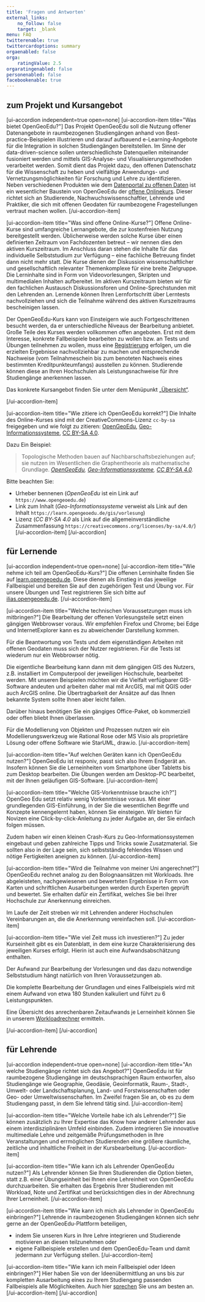 ```yaml
---
title: 'Fragen und Antworten'
external_links:
    no_follow: false
    target: _blank
menu: FAQ
twitterenable: true
twittercardoptions: summary
orgaenabled: false
orga:
    ratingValue: 2.5
orgaratingenabled: false
personenabled: false
facebookenable: true
---
```


## zum Projekt und Kursangebot
[ui-accordion independent=true open=none]
[ui-accordion-item title="Was bietet OpenGeoEdu?"]
Das Projekt OpenGeoEdu soll die Nutzung offener Datenangebote in raumbezogenen Studiengängen anhand von Best-practice-Beispielen illustrieren und darauf aufbauend e-Learning-Angebote für die Integration in solchen Studiengängen bereitstellen. Im Sinne der data-driven-science sollen unterschiedlichste Datenquellen miteinander fusioniert werden und mittels GIS-Analyse- und Visualisierungsmethoden verarbeitet werden. Somit dient das Projekt dazu, den offenen Datenschatz für die Wissenschaft zu heben und vielfältige Anwendungs- und Vernetzungsmöglichkeiten für Forschung und Lehre zu identifizieren. Neben verschiedenen Produkten wie dem [Datenportal zu offenen Daten](https://portal.opengeoedu.de/) ist ein wesentlicher Baustein von OpenGeoEdu der [offene Onlinekurs](https://www.opengeoedu.de/learn/). Dieser richtet sich an Studierende, Nachwuchswissenschaftler, Lehrende und Praktiker, die sich mit offenen Geodaten für raumbezogene Fragestellungen vertraut machen wollen.
[/ui-accordion-item]

[ui-accordion-item title="Was sind offene Online-Kurse?"]
Offene Online-Kurse sind umfangreiche Lernangebote, die zur kostenfreien Nutzung bereitgestellt werden. Üblicherweise werden solche Kurse über einen definierten Zeitraum von Fachdozenten betreut – wir nennen dies den aktiven Kurszeitraum. Im Anschluss daran stehen die Inhalte für das individuelle Selbststudium zur Verfügung – eine fachliche Betreuung findet dann nicht mehr statt. Die Kurse dienen der Diskussion wissenschaftlicher und gesellschaftlich relevanter Themenkomplexe für eine breite Zielgruppe. Die Lerninhalte sind in Form von Videovorlesungen, Skripten und multimedialen Inhalten aufbereitet. Im aktiven Kurszeitraum bieten wir für den fachlichen Austausch Diskussionsforen und Online-Sprechstunden mit den Lehrenden an. Lernende können Ihren Lernfortschritt über Lerntests nachvollziehen und sich die Teilnahme während des aktiven Kurszeitraums bescheinigen lassen.

Der OpenGeoEdu-Kurs kann von Einsteigern wie auch Fortgeschrittenen besucht werden, da er unterschiedliche Niveaus der Bearbeitung anbietet. Große Teile des Kurses werden vollkommen offen angeboten. Erst mit dem Interesse, konkrete Fallbeispiele bearbeiten zu wollen bzw. an Tests und Übungen teilnehmen zu wollen, muss eine [Registrierung](https://ilias.opengeoedu.de/ilias/ilias.php?lang=de&client_id=opengeoedu&cmdClass=ilaccountregistrationgui&cmdNode=ta:y&baseClass=ilStartUpGUI) erfolgen, um die erzielten Ergebnisse nachvollziehbar zu machen und entsprechende Nachweise (vom Teilnahmeschein bis zum benoteten Nachweis eines bestimmten Kreditpunkteumfangs) ausstellen zu können. Studierende können diese an Ihren Hochschulen als Leistungsnachweise für ihre Studiengänge anerkennen lassen.

Das konkrete Kursangebot finden Sie unter dem Menüpunkt [„Übersicht“](/uebersicht/kursuebersicht).

[/ui-accordion-item]

[ui-accordion-item title="Wie zitiere ich OpenGeoEdu korrekt?"]
Die Inhalte des Online-Kurses sind mit der CreativeCommons-Lizenz <code>cc-by-sa</code> freigegeben und wie folgt zu zitieren: <a href="https://www.opengeoedu.de">OpenGeoEdu</a>, <a href="https://learn.opengeoedu.de/gis/vorlesung/informationsverarbeitung/a_raumbezogene_datenanalyse">Geo-Informationssysteme</a>, <a href="https://creativecommons.org/licenses/by-sa/4.0/deed.de">CC BY-SA 4.0</a>.

Dazu Ein Beispiel:
> Topologische Methoden bauen auf Nachbarschaftsbeziehungen auf; sie nutzen im Wesentlichen die Graphentheorie als mathematische Grundlage.  <cite><a href="https://www.opengeoedu.de">OpenGeoEdu</a>, <a href="https://learn.opengeoedu.de/gis/vorlesung/informationsverarbeitung/a_raumbezogene_datenanalyse">Geo-Informationssysteme</a>, <a href="https://creativecommons.org/licenses/by-sa/4.0/deed.de">CC BY-SA 4.0</a>.</cite>

Bitte beachten Sie: 
* Urheber bennenen (<i>OpenGeoEdu</i> ist ein Link auf `https://www.opengeoedu.de`)
* Link zum Inhalt (<i>Geo-Informationssysteme</i> verweist als Link auf den Inhalt `https://learn.opengeoedu.de/gis/vorlesung`)
* Lizenz (<i>CC&nbsp;BY-SA&nbsp;4.0</i> als Link auf die allgemeinverständliche Zusammenfassung
`https://creativecommons.org/licenses/by-sa/4.0/`)
[/ui-accordion-item]
[/ui-accordion]

## für Lernende
[ui-accordion independent=true open=none]
[ui-accordion-item title="Wie nehme ich teil am OpenGeoEdu-Kurs?"]
Die offenen Lerninhalte finden Sie auf [learn.opengeoedu.de](https://learn.opengeoedu.de). Diese dienen als Einstieg in das jeweilige Fallbeispiel und bereiten Sie auf den zugehörigen Test und Übung vor.
Für unsere Übungen und Test registrieren Sie sich bitte auf [ilias.opengeoedu.de](https://ilias.opengeoedu.de). 
[/ui-accordion-item]


[ui-accordion-item title="Welche technischen Voraussetzungen muss ich mitbringen?"]
Die Bearbeitung der offenen Vorlesungsteile setzt einen gängigen Webbrowser voraus. Wir empfehlen Firefox und Chrome; bei Edge und InternetExplorer kann es zu abweichender Darstellung kommen.  

Für die Beantwortung von Tests und dem eigenständigen Arbeiten mit offenen Geodaten muss sich der Nutzer registrieren. Für die Tests ist wiederum nur ein Webbrowser nötig.

Die eigentliche Bearbeitung kann dann mit dem gängigen GIS des Nutzers, z.B. installiert im Computerpool der jeweiligen Hochschule, bearbeitet werden. Mit unseren Beispielen möchten wir die Vielfalt verfügbarer GIS-Software andeuten und arbeiten daher mal mit ArcGIS, mal mit QGIS oder auch ArcGIS online. Die Übertragbarkeit der Ansätze auf das Ihnen bekannte System sollte Ihnen aber leicht fallen.

Darüber hinaus benötigen Sie ein gängiges Office-Paket, ob kommerziell oder offen bliebt Ihnen überlassen.

Für die Modellierung von Objekten und Prozessen nutzen wir ein Modellierungswerkzeug wie Rational Rose oder MS Visio als proprietäre Lösung oder offene Software wie StarUML, draw.io.
[/ui-accordion-item]

[ui-accordion-item title="Auf welchen Geräten kann ich OpenGeoEdu nutzen?"]
OpenGeoEdu ist responiv, passt sich also Ihrem Endgerät an. Insofern können Sie die Lerneinheiten vom Smartphone über Tabletts bis zum Desktop bearbeiten. Die Übungen werden am Desktop-PC bearbeitet, mit der Ihnen geläufigen GIS-Software.
[/ui-accordion-item]

[ui-accordion-item title="Welche GIS-Vorkenntnisse brauche ich?"]
OpenGeo Edu setzt relativ wenig Vorkenntnisse voraus. Mit einer grundlegenden GIS-Einführung, in der Sie die wesentlichen Begriffe und Konzepte kennengelernt haben, können Sie einsteigen. Wir bieten für Novizen eine Click-by-click-Anleitung zu jeder Aufgabe an, der Sie einfach folgen müssen.

Zudem haben wir einen kleinen Crash-Kurs zu Geo-Informationssystemen eingebaut und geben zahlreiche Tipps und Tricks sowie Zusatzmaterial. Sie sollten also in der Lage sein, sich selbstständig fehlendes Wissen und nötige Fertigkeiten aneignen zu können.
[/ui-accordion-item]

[ui-accordion-item title="Wird die Teilnahme von meiner Uni angerechnet?"]
OpenGeoEdu rechnet analog zu den Bolognaansätzen mit Workloads. Ihre abgeleisteten, nachgewiesenen und bewerteten Ergebnisse in Form von Karten und schriftlichen Ausarbeitungen werden durch Experten geprüft und bewertet. Sie erhalten dafür ein Zertifikat, welches Sie bei Ihrer Hochschule zur Anerkennung einreichen.

Im Laufe der Zeit streben wir mit Lehrenden anderer Hochschulen Vereinbarungen an, die die Anerkennung vereinfachen soll.
[/ui-accordion-item]

[ui-accordion-item title="Wie viel Zeit muss ich investieren?"]
Zu jeder Kurseinheit gibt es ein Datenblatt, in dem eine kurze Charakterisierung des jeweiligen Kurses erfolgt. Hierin ist auch eine Aufwandsabschätzung enthalten.

Der Aufwand zur Bearbeitung der Vorlesungen und das dazu notwendige Selbststudium hängt natürlich von Ihren Voraussetzungen ab.

Die komplette Bearbeitung der Grundlagen und eines Fallbeispiels wird mit einem Aufwand von etwa 180 Stunden kalkuliert und führt zu 6 Leistungspunkten.

Eine Übersicht des anrechenbaren Zeitaufwands je Lerneinheit können Sie in unserem [Workloadrechner](http://test.opengeoedu.de/workload.aspx) ermitteln. 

[/ui-accordion-item]
[/ui-accordion]

## für Lehrende
[ui-accordion independent=true open=none]
[ui-accordion-item title="An welche Studiengänge richtet sich das Angebot?"]
OpenGeoEdu ist für raumbezogene Studiengänge im deutschsprachigen Raum entworfen, also Studiengänge wie Geographie, Geodäsie, Geoinformatik, Raum-, Stadt-, Umwelt- oder Landschaftsplanung, Land- und Forstwissenschaften oder Geo- oder Umweltwissenschaften. Im Zweifel fragen Sie an, ob es zu dem Studiengang passt, in dem Sie lehrend tätig sind.
[/ui-accordion-item]

[ui-accordion-item title="Welche Vorteile habe ich als Lehrender?"]
Sie können zusätzlich zu Ihrer Expertise das Know how anderer Lehrender aus einem interdisziplinären Umfeld einbinden. Zudem integrieren Sie innovative multimediale Lehre und zeitgemäße Prüfungsmethoden in Ihre Veranstaltungen und errmöglichen Studierenden eine größere räumliche, zeitliche und inhaltliche Freiheit in der Kursbearbeitung.
[/ui-accordion-item]

[ui-accordion-item title="Wie kann ich als Lehrender OpenGeoEdu nutzen?"]
Als Lehrender können Sie Ihren Studierenden die Option bieten, statt z.B. einer Übungseinheit bei Ihnen eine Lehreinheit von OpenGeoEdu durchzuarbeiten. Sie erhalten das Ergebnis Ihrer Studierenden mit Workload, Note und Zertifikat und berücksichtigen dies in der Abrechnung Ihrer Lerneinheit.
[/ui-accordion-item]

[ui-accordion-item title="Wie kann ich mich als Lehrender in OpenGeoEdu einbringen?"]
Lehrende in raumbezogenen Studiengängen können sich sehr gerne an der OpenGeoEdu-Plattform beteiligen,
+ indem Sie unseren Kurs in Ihre Lehre integrieren und Studierende motivieren an diesen teilzunehmen oder
+ eigene Fallbeispiele erstellen und dem OpenGeoEdu-Team und damit jedermann zur Verfügung stellen.
[/ui-accordion-item]

[ui-accordion-item title="Wie kann ich mein Fallbeispiel oder Ideen einbringen?"]
Hier haben Sie von der Ideenübermittlung an uns bis zur kompletten Ausarbeitung eines zu Ihrem Studiengang passenden Fallbeispiels alle Möglichkeiten. Auch hier [sprechen](https://www.opengeoedu.de/kontakt) Sie uns am besten an.
[/ui-accordion-item]
[/ui-accordion]
